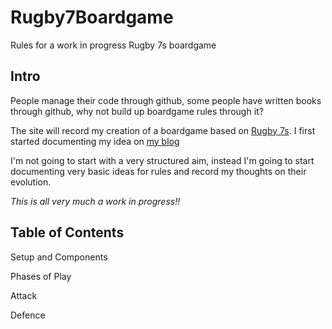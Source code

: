 # Rugby7Boardgame
Rules for a work in progress Rugby 7s boardgame

## Intro

People manage their code through github, some people have written books through github, why not build up boardgame rules through it?

The site will record my creation of a boardgame based on [Rugby 7s](https://en.wikipedia.org/wiki/Rugby_sevens). I first started documenting my idea on [my blog](http://aidan-duggan.github.io/whilegaming/2017-02-27-idea3) 

I'm not going to start with a very structured aim, instead I'm going to start documenting very basic ideas for rules and record my thoughts on their evolution.

*This is all very much a work in progress!!*

## Table of Contents

Setup and Components

Phases of Play

Attack

Defence

